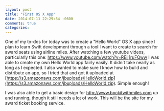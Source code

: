 ```yaml
---
layout: post
title: "First OS X App"
date: 2014-07-11 22:29:34 -0600
comments: true
categories: 
---
```

One of my to-dos for today was to create a "Hello World" OS X app since I plan to learn Swift development through a tool I want to create to search for award seats using airline miles.  After watching a few youtube videos, particularly this one: https://www.youtube.com/watch?v=REjj1ruFQww I was able to create my own Hello World app fairly easily.  It didn't take nearly as long as I expected.  I also wanted to make sure I know how to build and distribute an app, so I tried that and got it uploaded at [https://s3.amazonaws.com/jbuploads/HelloWorld.zip](https://s3.amazonaws.com/jbuploads/HelloWorld.zip).  Simple enough!

I was also able to get a basic design for http://www.bookitwithmiles.com up and running, though it still needs a lot of work.  This will be the site for my award ticket booking service.